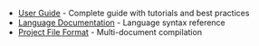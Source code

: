 <!-- (dl (section-meta Learn More)) -->

* [User Guide](<!-- (dl (get-path user-guide)) -->) - Complete guide with tutorials and best practices
* [Language Documentation](<!-- (dl (get-path language-spec)) -->) - Language syntax reference
* [Project File Format](<!-- (dl (get-path project)) -->) - Multi-document compilation